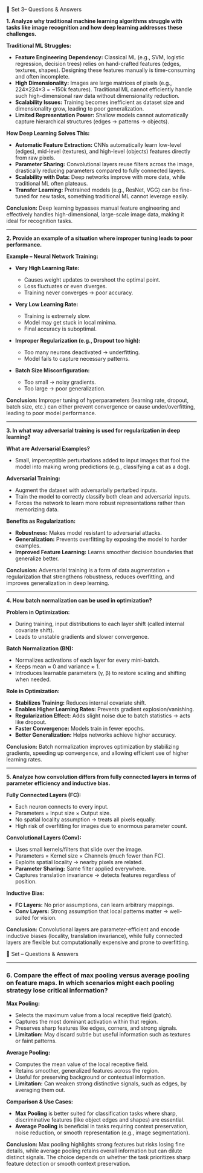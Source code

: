 
📘 Set 3– Questions & Answers

**1. Analyze why traditional machine learning algorithms struggle with tasks like image recognition and how deep learning addresses these challenges.**

**Traditional ML Struggles:**

* **Feature Engineering Dependency:** Classical ML (e.g., SVM, logistic regression, decision trees) relies on hand-crafted features (edges, textures, shapes). Designing these features manually is time-consuming and often incomplete.
* **High Dimensionality:** Images are large matrices of pixels (e.g., 224×224×3 = \~150k features). Traditional ML cannot efficiently handle such high-dimensional raw data without dimensionality reduction.
* **Scalability Issues:** Training becomes inefficient as dataset size and dimensionality grow, leading to poor generalization.
* **Limited Representation Power:** Shallow models cannot automatically capture hierarchical structures (edges → patterns → objects).

**How Deep Learning Solves This:**

* **Automatic Feature Extraction:** CNNs automatically learn low-level (edges), mid-level (textures), and high-level (objects) features directly from raw pixels.
* **Parameter Sharing:** Convolutional layers reuse filters across the image, drastically reducing parameters compared to fully connected layers.
* **Scalability with Data:** Deep networks improve with more data, while traditional ML often plateaus.
* **Transfer Learning:** Pretrained models (e.g., ResNet, VGG) can be fine-tuned for new tasks, something traditional ML cannot leverage easily.

**Conclusion:** Deep learning bypasses manual feature engineering and effectively handles high-dimensional, large-scale image data, making it ideal for recognition tasks.

---

**2. Provide an example of a situation where improper tuning leads to poor performance.**

**Example – Neural Network Training:**

* **Very High Learning Rate:**

  * Causes weight updates to overshoot the optimal point.
  * Loss fluctuates or even diverges.
  * Training never converges → poor accuracy.

* **Very Low Learning Rate:**

  * Training is extremely slow.
  * Model may get stuck in local minima.
  * Final accuracy is suboptimal.

* **Improper Regularization (e.g., Dropout too high):**

  * Too many neurons deactivated → underfitting.
  * Model fails to capture necessary patterns.

* **Batch Size Misconfiguration:**

  * Too small → noisy gradients.
  * Too large → poor generalization.

**Conclusion:** Improper tuning of hyperparameters (learning rate, dropout, batch size, etc.) can either prevent convergence or cause under/overfitting, leading to poor model performance.

---

**3. In what way adversarial training is used for regularization in deep learning?**

**What are Adversarial Examples?**

* Small, imperceptible perturbations added to input images that fool the model into making wrong predictions (e.g., classifying a cat as a dog).

**Adversarial Training:**

* Augment the dataset with adversarially perturbed inputs.
* Train the model to correctly classify both clean and adversarial inputs.
* Forces the network to learn more robust representations rather than memorizing data.

**Benefits as Regularization:**

* **Robustness:** Makes model resistant to adversarial attacks.
* **Generalization:** Prevents overfitting by exposing the model to harder examples.
* **Improved Feature Learning:** Learns smoother decision boundaries that generalize better.

**Conclusion:** Adversarial training is a form of data augmentation + regularization that strengthens robustness, reduces overfitting, and improves generalization in deep learning.

---

**4. How batch normalization can be used in optimization?**

**Problem in Optimization:**

* During training, input distributions to each layer shift (called internal covariate shift).
* Leads to unstable gradients and slower convergence.

**Batch Normalization (BN):**

* Normalizes activations of each layer for every mini-batch.
* Keeps mean ≈ 0 and variance ≈ 1.
* Introduces learnable parameters (γ, β) to restore scaling and shifting when needed.

**Role in Optimization:**

* **Stabilizes Training:** Reduces internal covariate shift.
* **Enables Higher Learning Rates:** Prevents gradient explosion/vanishing.
* **Regularization Effect:** Adds slight noise due to batch statistics → acts like dropout.
* **Faster Convergence:** Models train in fewer epochs.
* **Better Generalization:** Helps networks achieve higher accuracy.

**Conclusion:** Batch normalization improves optimization by stabilizing gradients, speeding up convergence, and allowing efficient use of higher learning rates.

---

**5. Analyze how convolution differs from fully connected layers in terms of parameter efficiency and inductive bias.**

**Fully Connected Layers (FC):**

* Each neuron connects to every input.
* Parameters = Input size × Output size.
* No spatial locality assumption → treats all pixels equally.
* High risk of overfitting for images due to enormous parameter count.

**Convolutional Layers (Conv):**

* Uses small kernels/filters that slide over the image.
* Parameters = Kernel size × Channels (much fewer than FC).
* Exploits spatial locality → nearby pixels are related.
* **Parameter Sharing:** Same filter applied everywhere.
* Captures translation invariance → detects features regardless of position.

**Inductive Bias:**

* **FC Layers:** No prior assumptions, can learn arbitrary mappings.
* **Conv Layers:** Strong assumption that local patterns matter → well-suited for vision.

**Conclusion:** Convolutional layers are parameter-efficient and encode inductive biases (locality, translation invariance), while fully connected layers are flexible but computationally expensive and prone to overfitting.


📘 Set – Questions & Answers

---

### 6. Compare the effect of max pooling versus average pooling on feature maps. In which scenarios might each pooling strategy lose critical information?

**Max Pooling:**

* Selects the maximum value from a local receptive field (patch).
* Captures the most dominant activation within that region.
* Preserves sharp features like edges, corners, and strong signals.
* **Limitation:** May discard subtle but useful information such as textures or faint patterns.

**Average Pooling:**

* Computes the mean value of the local receptive field.
* Retains smoother, generalized features across the region.
* Useful for preserving background or contextual information.
* **Limitation:** Can weaken strong distinctive signals, such as edges, by averaging them out.

**Comparison & Use Cases:**

* **Max Pooling** is better suited for classification tasks where sharp, discriminative features (like object edges and shapes) are essential.
* **Average Pooling** is beneficial in tasks requiring context preservation, noise reduction, or smooth representation (e.g., image segmentation).

**Conclusion:**
Max pooling highlights strong features but risks losing fine details, while average pooling retains overall information but can dilute distinct signals. The choice depends on whether the task prioritizes sharp feature detection or smooth context preservation.

